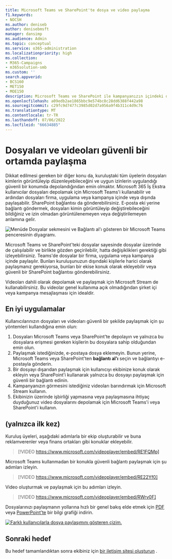 ```yaml
---
title: Microsoft Teams ve SharePoint'te dosya ve video paylaşma
f1.keywords:
- NOCSH
ms.author: deniseb
author: denisebmsft
manager: dansimp
ms.audience: Admin
ms.topic: conceptual
ms.service: o365-administration
ms.localizationpriority: high
ms.collection:
- M365-Campaigns
- m365solution-smb
ms.custom: ''
search.appverid:
- BCS160
- MET150
- MOE150
description: Microsoft Teams ve SharePoint ile kampanyanızın içindeki dosyaları ve videoları paylaşın. Microsoft 365 İş Ekstra, dosyaları ve videoları güvenli bir şekilde paylaşmanın harika bir yolu olan Teams'i içerir.
ms.openlocfilehash: a09edb2ae1865bbc9e574bc8c28dd6388f442a98
ms.sourcegitcommit: c29fc9d7477c3985d02d7a956a9f4b311c4d9c76
ms.translationtype: MT
ms.contentlocale: tr-TR
ms.lasthandoff: 07/06/2022
ms.locfileid: "66634885"
---
```

# <a name="share-files-and-videos-in-a-safe-environment"></a>Dosyaları ve videoları güvenli bir ortamda paylaşma

Dikkat edilmesi gereken bir diğer konu da, kuruluştaki tüm üyelerin dosyaları kimlerin görüntüleyip düzenleyebileceğini ve uygun izinlerin uygulandığı güvenli bir konumda depolandığından emin olmaktır. Microsoft 365 İş Ekstra kullanıcılar dosyaları depolamak için Microsoft Teams'i kullanabilir ve ardından dosyaları firma, uygulama veya kampanya içinde veya dışında paylaşabilir. SharePoint bağlantısı da gönderebilirsiniz. E-posta eki yerine bağlantı göndermek, dosyaları kimin görüntüleyip değiştirebileceğini bildiğiniz ve izin olmadan görüntülenemeyen veya değiştirilemeyen anlamına gelir.

![Menüde Dosyalar sekmesini ve Bağlantı al'ı gösteren bir Microsoft Teams penceresinin diyagramı.](../media/m365-democracy-teams-sharefiles.png)

Microsoft Teams ve SharePoint'teki dosyalar sayesinde dosyalar üzerinde de çalışılabilir ve birlikte gözden geçirilebilir, hatta değişiklikleri gerektiği gibi izleyebilirsiniz. Teams'de dosyalar bir firma, uygulama veya kampanya içinde paylaşılır. Bunları kuruluşunuzun dışındaki kişilerle harici olarak paylaşmanız gerekiyorsa, bunları bir ekise konuk olarak ekleyebilir veya güvenli bir SharePoint bağlantısı gönderebilirsiniz.

Videoları dahili olarak depolamak ve paylaşmak için Microsoft Stream de kullanabilirsiniz. Bu videolar genel kullanıma açık olmadığından şirket içi veya kampanya mesajlaşması için idealdir.

## <a name="best-practices"></a>En iyi uygulamalar

Kullanıcılarınızın dosyaları ve videoları güvenli bir şekilde paylaşmak için şu yöntemleri kullandığına emin olun:

1. Dosyaları Microsoft Teams veya SharePoint'te depolayın ve yalnızca bu dosyalara erişmesi gereken kişilerin bu dosyalara sahip olduğundan emin olun.
2. Paylaşmak istediğinizde, e-postaya dosya eklemeyin. Bunun yerine, Microsoft Teams veya SharePoint'ten **bağlantı al'ı** seçin ve bağlantıyı e-postayla gönderin.
3. Bir dosyayı dışarıdan paylaşmak için kullanıcıyı ekibinize konuk olarak ekleyin veya SharePoint'i kullanarak yalnızca bu dosyayı paylaşmak için güvenli bir bağlantı edinin.
4. Kampanyanızın görmesini istediğiniz videoları barındırmak için Microsoft Stream kullanın.
5. Ekibinizin üzerinde işbirliği yapmasına veya paylaşmasına ihtiyaç duyduğunuz video dosyalarını depolamak için Microsoft Teams'i veya SharePoint'i kullanın.

## <a name="set-up"></a>(yalnızca ilk kez)

Kuruluş üyeleri, aşağıdaki adımlarla bir ekip oluşturabilir ve buna reklamverenler veya finans ortakları gibi konuklar ekleyebilir.

> [!VIDEO https://www.microsoft.com/videoplayer/embed/RE1FQMp]

Microsoft Teams kullanmadan bir konukla güvenli bağlantı paylaşmak için şu adımları izleyin.

> [!VIDEO https://www.microsoft.com/videoplayer/embed/RE22Yf0]

Video oluşturmak ve paylaşmak için bu adımları izleyin.

> [!VIDEO https://www.microsoft.com/videoplayer/embed/RWrv0F]

Dosyalarınızı paylaşmanın yollarına hızlı bir genel bakış elde etmek için [PDF](https://go.microsoft.com/fwlink/?linkid=2079435) veya [PowerPoint'te](https://go.microsoft.com/fwlink/?linkid=2079438) bir bilgi grafiği indirin.

[![Farklı kullanıcılarla dosya paylaşımını gösteren çizim.](../media/ShareYourfiles-thumb-358x201.png)](https://go.microsoft.com/fwlink/?linkid=2079435)

## <a name="next-objective"></a>Sonraki hedef

Bu hedef tamamlandıktan sonra ekibiniz için [bir iletişim sitesi oluşturun](create-communications-site.md) .

